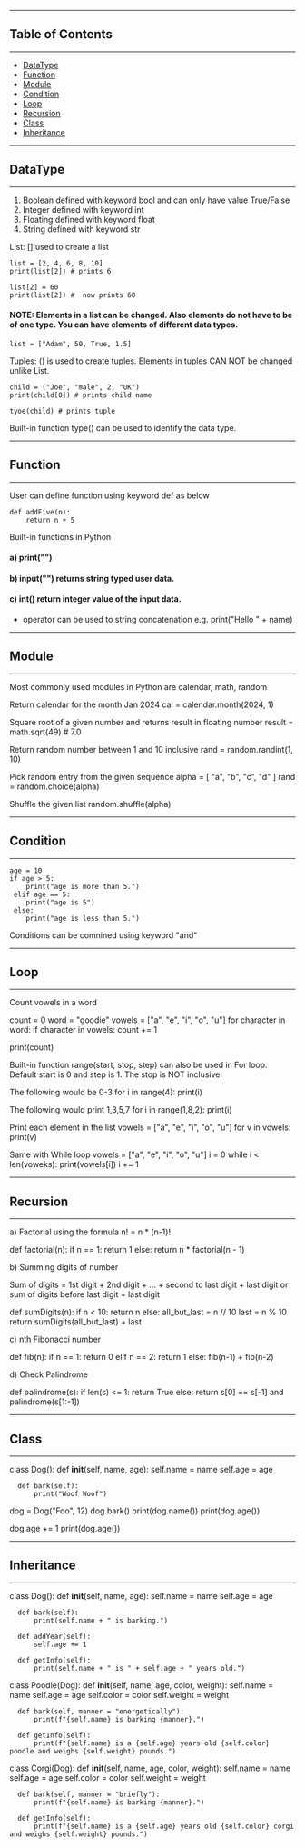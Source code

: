***
## Table of Contents
***

- [DataType](#datatype)
- [Function](#function)
- [Module](#module)
- [Condition](#condition)
- [Loop](#loop)
- [Recursion](#recursion)
- [Class](#class)
- [Inheritance](#inheritance)

***
## DataType
***

1) Boolean defined with keyword bool and can only have value True/False
2) Integer defined with keyword int
3) Floating defined with keyword float
4) String defined with keyword str

List: [] used to create a list

    list = [2, 4, 6, 8, 10]
    print(list[2]) # prints 6

    list[2] = 60
    print(list[2]) #  now prints 60

#### NOTE: Elements in a list can be changed. Also elements do not have to be of one type. You can have elements of different data types.

    list = ["Adam", 50, True, 1.5]
  
  Tuples: () is used to create tuples. Elements in tuples CAN NOT be changed unlike List.

    child = ("Joe", "male", 2, "UK")
    print(child[0]) # prints child name

    tyoe(child) # prints tuple

Built-in function type() can be used to identify the data type.

***
## Function
***

User can define function using keyword def as below

    def addFive(n):
        return n + 5

Built-in functions in Python

#### a) print("") 
#### b) input("") returns string typed user data.
#### c) int() return integer value of the input data.

+ operator can be used to string concatenation e.g. print("Hello " + name)

***
## Module
***

Most commonly used modules in Python are calendar, math, random

  Return calendar for the month Jan 2024
      cal = calendar.month(2024, 1)

  Square root of a given number and returns result in floating number
      result = math.sqrt(49) # 7.0

  Return random number between 1 and 10 inclusive
      rand = random.randint(1, 10)

  Pick random entry from the given sequence
      alpha = [ "a", "b", "c", "d" ]
      rand = random.choice(alpha)

  Shuffle the given list
      random.shuffle(alpha)

***
## Condition
***

    age = 10
    if age > 5:
        print("age is more than 5.")
     elif age == 5:
        print("age is 5")
     else:
        print("age is less than 5.")

  Conditions can be comnined using keyword "and"

***
## Loop
***

  Count vowels in a word

  count = 0
  word = "goodie"
  vowels = ["a", "e", "i", "o", "u"]
  for character in word:
    if character in vowels:
      count += 1

  print(count)
  
  Built-in function range(start, stop, step) can also be used in For loop.
  Default start is 0 and step is 1. The stop is NOT inclusive.

  The following would be 0-3
  for i in range(4):
      print(i)

  The following would print 1,3,5,7
  for i in range(1,8,2):
      print(i)

  Print each element in the list
  vowels = ["a", "e", "i", "o", "u"]
  for v in vowels:
      print(v)

  Same with While loop
  vowels = ["a", "e", "i", "o", "u"]
  i = 0
  while i < len(voweks):
      print(vowels[i])
      i += 1

***
## Recursion
***

  a) Factorial using the formula n! = n * (n-1)!

  def factorial(n):
    if n == 1:
        return 1
    else:
        return n * factorial(n - 1)

  b) Summing digits of number

  Sum of digits = 1st digit + 2nd digit + ... + second to last digit + last digit
  or sum of digits before last digit + last digit

  def sumDigits(n):
      if n < 10:
          return n
      else:
          all_but_last = n // 10
          last = n % 10
          return sumDigits(all_but_last) + last

  c) nth Fibonacci number

  def fib(n):
      if n == 1:
          return 0
      elif n == 2:
          return 1
      else:
          fib(n-1) + fib(n-2)

  d) Check Palindrome

  def palindrome(s):
      if len(s) <= 1:
          return True
      else:
          return s[0] == s[-1] and palindrome(s[1:-1])

***
## Class
***

  class Dog():
      def __init__(self, name, age):
          self.name = name
          self.age = age

      def bark(self):
          print("Woof Woof")

  dog = Dog("Foo", 12)
  dog.bark()
  print(dog.name())
  print(dog.age())

  dog.age += 1
  print(dog.age())

***
## Inheritance
***

  class Dog():
      def __init__(self, name, age):
          self.name = name
          self.age = age

      def bark(self):
          print(self.name + " is barking.")

      def addYear(self):
          self.age += 1

      def getInfo(self):
          print(self.name + " is " + self.age + " years old.")

  class Poodle(Dog):
      def __init__(self, name, age, color, weight):
          self.name = name
          self.age = age
          self.color = color
          self.weight = weight

      def bark(self, manner = "energetically"):
          print(f"{self.name} is barking {manner}.")

      def getInfo(self):
          print(f"{self.name} is a {self.age} years old {self.color} poodle and weighs {self.weight} pounds.")


  class Corgi(Dog):
      def __init__(self, name, age, color, weight):
          self.name = name
          self.age = age
          self.color = color
          self.weight = weight

      def bark(self, manner = "briefly"):
          print(f"{self.name} is barking {manner}.")

      def getInfo(self):
          print(f"{self.name} is a {self.age} years old {self.color} corgi and weighs {self.weight} pounds.")
